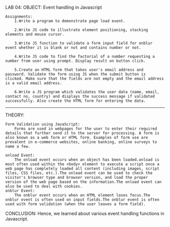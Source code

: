 LAB 04:
	OBJECT: Event handling in Javascript

	Assignments:
		1.Write a program to demonstrate page load event.

		2.Write JS code to illustrate element positioning, stacking elements and mouse cursor.

		3.Write JS function to validate a form input field for onblur event whether it is blank or not and contains number or not.

		4.Write JS code to find the factorial of a number requesting a number from user using prompt. Display result on button click.

		5.Create an HTML form that takes user's email address and password. Validate the form using JS when the submit button is clicked. Make sure that the fields are not empty and the email address is a valid email address.

		6.Write a JS program which validates the user data (name, email, contact no, country) and displays the success message if validated successfully. Also create the HTML form for entering the data.
___________________________________________________________________________

THEORY:
	
	Form Validation using JavaScript:
		Forms are used in webpages for the user to enter their required details that further send it to the server for processing. A form is also known as a web form or HTML form. Examples of form use are prevalent in e-commerce websites, online banking, online surveys to name a few.

	onload Event:
		The onload event occurs when an object has been loaded.onload is most often used within the <body> element to execute a script once a web page has completely loaded all content (including images, script files, CSS files, etc.).The onload event can be used to check the visitor's browser type and browser version, and load the proper version of the web page based on the information.The onload event can also be used to deal with cookies.
	onblur Event:
		The onblur event occurs when an HTML element loses focus.The onblur event is often used on input fields.The onblur event is often used with form validation (when the user leaves a form field). 

CONCLUSION:
	Hence, we learned about various event handling functions in Javascript.